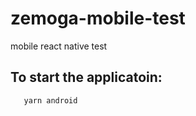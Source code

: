 # zemoga-mobile-test

mobile react native test

## To start the applicatoin:

```
   yarn android
```
